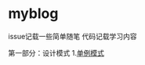 # myblog
issue记载一些简单随笔
代码记载学习内容

第一部分：设计模式
1.<a href="https://github.com/yogjun/myblog/tree/master/design/src/construct/singleton">单例模式</a>
